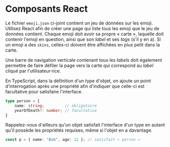 # Composants React

Le fichier `emoji.json` ci-joint contient un jeu de données sur les
emoji. Utilisez React afin de créer une page qui liste tous les emoji
que le jeu de données contient. Chaque emoji doit avoir sa propre 
« carte », laquelle doit contenir l'emoji en question, ainsi que son
*label* et ses *tags* (s'il y en a). Si un emoji a des `skins`,
celles-ci doivent être affichées en plus petit dans la carte.

Une barre de navigation verticale contenant tous les *labels* doit
également permettre de faire défiler la page vers la carte qui
correspond au *label* cliqué par l'utilisateur·rice.

En TypeScript, dans la définition d'un type d'objet, on ajoute un point
d'interrogation après une propriété afin d'indiquer que celle-ci est
facultative pour satisfaire l'interface.

```ts
type person = {
    name: string;         // obligatoire
    yearOfDeath?: number; // facultative
}
```

Rappelez-vous d'ailleurs qu'un objet satisfait l'interface d'un type en
autant qu'il possède les propriétés requises, même si l'objet en a
davantage.

```ts
const p = { name: "Bob", age: 12 }; // satisfait « person »
```
